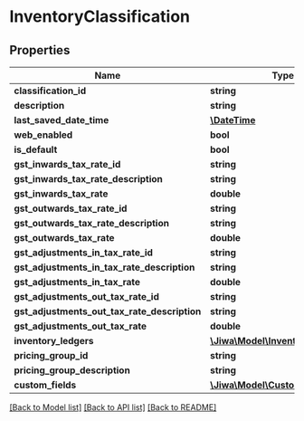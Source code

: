 # InventoryClassification

## Properties
Name | Type | Description | Notes
------------ | ------------- | ------------- | -------------
**classification_id** | **string** |  | [optional] 
**description** | **string** |  | [optional] 
**last_saved_date_time** | [**\DateTime**](\DateTime.md) |  | [optional] 
**web_enabled** | **bool** |  | [optional] 
**is_default** | **bool** |  | [optional] 
**gst_inwards_tax_rate_id** | **string** |  | [optional] 
**gst_inwards_tax_rate_description** | **string** |  | [optional] 
**gst_inwards_tax_rate** | **double** |  | [optional] 
**gst_outwards_tax_rate_id** | **string** |  | [optional] 
**gst_outwards_tax_rate_description** | **string** |  | [optional] 
**gst_outwards_tax_rate** | **double** |  | [optional] 
**gst_adjustments_in_tax_rate_id** | **string** |  | [optional] 
**gst_adjustments_in_tax_rate_description** | **string** |  | [optional] 
**gst_adjustments_in_tax_rate** | **double** |  | [optional] 
**gst_adjustments_out_tax_rate_id** | **string** |  | [optional] 
**gst_adjustments_out_tax_rate_description** | **string** |  | [optional] 
**gst_adjustments_out_tax_rate** | **double** |  | [optional] 
**inventory_ledgers** | [**\Jiwa\Model\InventoryLedger[]**](InventoryLedger.md) |  | [optional] 
**pricing_group_id** | **string** |  | [optional] 
**pricing_group_description** | **string** |  | [optional] 
**custom_fields** | [**\Jiwa\Model\CustomFieldValue[]**](CustomFieldValue.md) |  | [optional] 

[[Back to Model list]](../README.md#documentation-for-models) [[Back to API list]](../README.md#documentation-for-api-endpoints) [[Back to README]](../README.md)


